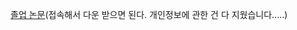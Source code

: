 
[졸업 논문](https://github.com/Anjinhyoung/Graduation_Thesis/blob/main/%EC%A1%B8%EC%97%85%EB%85%BC%EB%AC%B8%20%EC%99%84%EC%84%B1%EB%B3%B8%20%EB%B3%B4%EA%B8%B0/%EC%A1%B8%EC%97%85%EB%85%BC%EB%AC%B8.hwp)(접속해서 다운 받으면 된다. 개인정보에 관한 건 다 지웠습니다.....)
